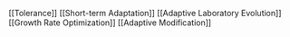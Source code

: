 [[Tolerance]]
[[Short-term Adaptation]]
[[Adaptive Laboratory Evolution]]
[[Growth Rate Optimization]]
[[Adaptive Modification]]
